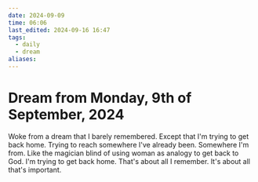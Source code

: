 ```yaml
---
date: 2024-09-09
time: 06:06
last_edited: 2024-09-16 16:47
tags:
  - daily
  - dream
aliases: 
---
```

# Dream from Monday, 9th of September, 2024
Woke from a dream that I barely remembered. Except that I'm trying to get back home. Trying to reach somewhere I've already been. Somewhere I'm from. Like the magician blind of using woman as analogy to get back to God. I'm trying to get back home. That's about all I remember. It's about all that's important.
